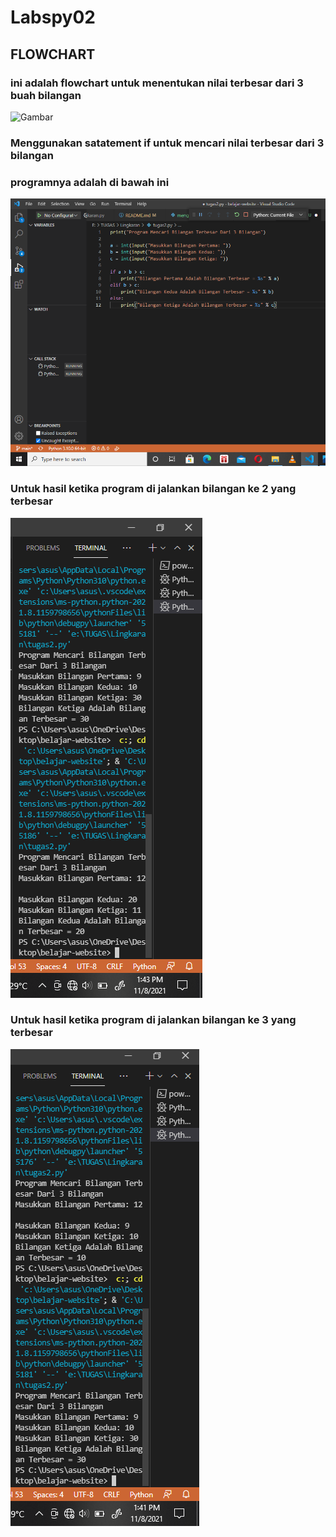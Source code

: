 # Labspy02
## FLOWCHART
### ini adalah flowchart untuk menentukan nilai terbesar dari 3 buah bilangan
![Gambar](Foto/fc.png)
### Menggunakan satatement if untuk mencari nilai terbesar dari 3 bilangan
### programnya adalah di bawah ini
![Gambar](Foto/ss1.png)
### Untuk hasil ketika program di jalankan bilangan ke 2 yang terbesar
![Gambar](Foto/ss2.png)
### Untuk hasil ketika program di jalankan bilangan ke 3 yang terbesar 
![Gambar](Foto/ss3.png)
